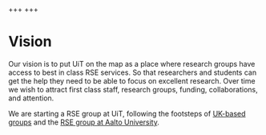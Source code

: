 +++
+++

# Vision

Our vision is to put UiT on the map as a place where research groups have
access to best in class RSE services. So that researchers and students can get
the help they need to be able to focus on excellent research.  Over time we
wish to attract first class staff, research groups, funding, collaborations,
and attention.

We are starting a RSE group at UiT, following the footsteps of [UK-based
groups](https://society-rse.org/) and the [RSE group at Aalto
University](https://scicomp.aalto.fi/).
